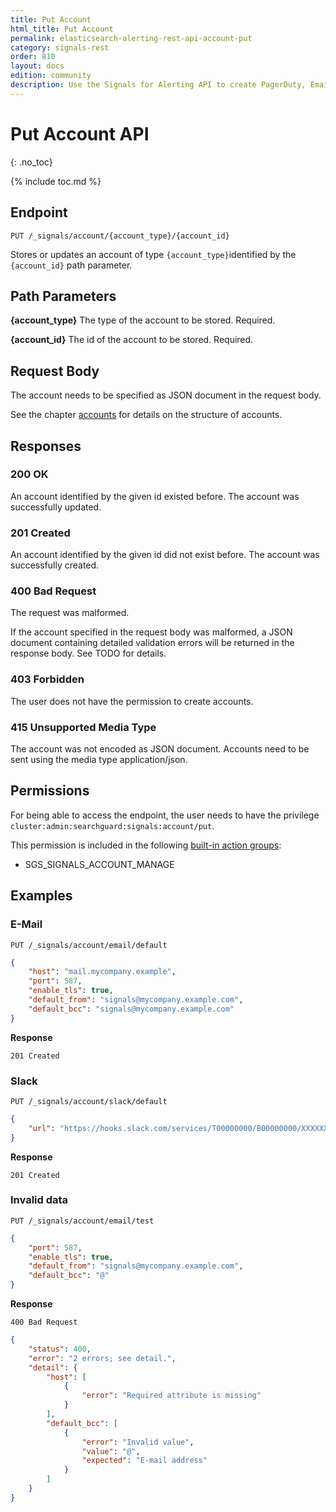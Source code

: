 ```yaml
---
title: Put Account
html_title: Put Account
permalink: elasticsearch-alerting-rest-api-account-put
category: signals-rest
order: 810
layout: docs
edition: community
description: Use the Signals for Alerting API to create PagerDuty, Email, Slack and Webhook connectors.
---
```


<!--- Copyright 2020 floragunn GmbH -->

# Put Account API
{: .no_toc}

{% include toc.md %}



## Endpoint

```
PUT /_signals/account/{account_type}/{account_id}
```

Stores or updates an account of type `{account_type}`identified by the `{account_id}` path parameter. 

## Path Parameters

**{account_type}** The type of the account to be stored. Required.

**{account_id}** The id of the account to be stored. Required.

## Request Body

The account needs to be specified as JSON document in the request body. 

See the chapter [accounts](accounts.md) for details on the structure of accounts.

## Responses

### 200 OK

An account identified by the given id existed before. The account was successfully updated.

### 201 Created

An account identified by the given id did not exist before. The account was successfully created.

### 400 Bad Request

The request was malformed. 

If the account specified in the request body was malformed, a JSON document containing detailed validation errors will be returned in the response body. See TODO for details.


### 403 Forbidden

The user does not have the permission to create accounts. 


### 415 Unsupported Media Type

The account was not encoded as JSON document. Accounts need to be sent using the media type application/json.


## Permissions

For being able to access the endpoint, the user needs to have the privilege `cluster:admin:searchguard:signals:account/put`.

This permission is included in the following [built-in action groups](security_permissions.md):

* SGS\_SIGNALS\_ACCOUNT\_MANAGE

## Examples

### E-Mail 

```
PUT /_signals/account/email/default
```
```json
{
    "host": "mail.mycompany.example",
    "port": 587,
    "enable_tls": true,
    "default_from": "signals@mycompany.example.com",
    "default_bcc": "signals@mycompany.example.com"
}
```

**Response**

```
201 Created
```


### Slack

```
PUT /_signals/account/slack/default
```
```json
{
    "url": "https://hooks.slack.com/services/T00000000/B00000000/XXXXXXXXXXXXXXXXXXXXXXXX"
}
```


**Response**

```
201 Created
```

### Invalid data

```
PUT /_signals/account/email/test
```
```json
{
    "port": 587,
    "enable_tls": true,
    "default_from": "signals@mycompany.example.com",
    "default_bcc": "@"
}
```

**Response**

```
400 Bad Request
```

```json
{
    "status": 400,
    "error": "2 errors; see detail.",
    "detail": {
        "host": [
            {
                "error": "Required attribute is missing"
            }
        ],
        "default_bcc": [
            {
                "error": "Invalid value",
                "value": "@",
                "expected": "E-mail address"
            }
        ]
    }
}
```

